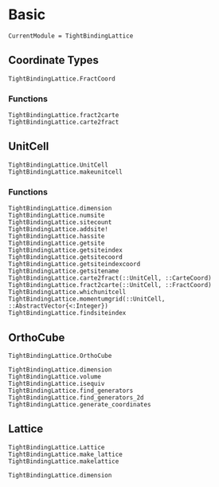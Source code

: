 # Basic

```@meta
CurrentModule = TightBindingLattice
```

## Coordinate Types

```@docs
TightBindingLattice.FractCoord
```

### Functions
```@docs
TightBindingLattice.fract2carte
TightBindingLattice.carte2fract
```

## UnitCell

```@docs
TightBindingLattice.UnitCell
TightBindingLattice.makeunitcell
```

### Functions
```@docs
TightBindingLattice.dimension
TightBindingLattice.numsite
TightBindingLattice.sitecount
TightBindingLattice.addsite!
TightBindingLattice.hassite
TightBindingLattice.getsite
TightBindingLattice.getsiteindex
TightBindingLattice.getsitecoord
TightBindingLattice.getsiteindexcoord
TightBindingLattice.getsitename
TightBindingLattice.carte2fract(::UnitCell, ::CarteCoord)
TightBindingLattice.fract2carte(::UnitCell, ::FractCoord)
TightBindingLattice.whichunitcell
TightBindingLattice.momentumgrid(::UnitCell, ::AbstractVector{<:Integer})
TightBindingLattice.findsiteindex
```

## OrthoCube

```@docs
TightBindingLattice.OrthoCube
```

```@docs
TightBindingLattice.dimension
TightBindingLattice.volume
TightBindingLattice.isequiv
TightBindingLattice.find_generators
TightBindingLattice.find_generators_2d
TightBindingLattice.generate_coordinates
```

## Lattice

```@docs
TightBindingLattice.Lattice
TightBindingLattice.make_lattice
TightBindingLattice.makelattice
```

```@docs
TightBindingLattice.dimension
```